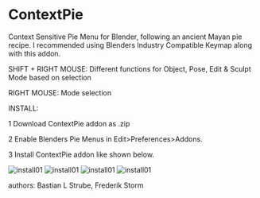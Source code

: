 # ContextPie
Context Sensitive Pie Menu for Blender, following an ancient Mayan pie recipe.
I recommended using Blenders Industry Compatible Keymap along with this addon.

SHIFT + RIGHT MOUSE:
    Different functions for Object, Pose, Edit & Sculpt Mode based on selection

RIGHT MOUSE:
    Mode selection

INSTALL:

1   Download ContextPie addon as .zip

2   Enable Blenders Pie Menus in Edit>Preferences>Addons.

3   Install ContextPie addon like shown below.

![install01](https://github.com/bastianlstrube/ContextPie/blob/main/docs/ContextPie_Tutorial01.png?raw=true)
![install01](https://github.com/bastianlstrube/ContextPie/blob/main/docs/ContextPie_Tutorial02.png?raw=true)
![install01](https://github.com/bastianlstrube/ContextPie/blob/main/docs/ContextPie_Tutorial03.png?raw=true)
![install01](https://github.com/bastianlstrube/ContextPie/blob/main/docs/ContextPie_Tutorial04.png?raw=true)



authors:		Bastian L Strube, Frederik Storm

